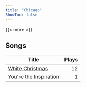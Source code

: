```yaml
---
title: "Chicago"
ShowToc: false
---
```


{{< more >}}

## Songs
Title | Plays 
----- | -----: 
[White Christmas](/songs/white-christmas) | 12
[You're the Inspiration](/songs/youre-the-inspiration) | 1

